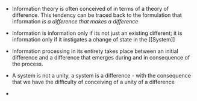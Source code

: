- Information theory is often conceived of in terms of a theory of difference. This tendency can be traced back to the formulation that information *is a difference that makes a difference*
- Information is information only if its not just an existing different; it is information only if it instigates a change of state in the [[System]]
- Information processing in its entirety takes place between an initial difference and a difference that emerges during and in consequence of the process. 

- A system is not a unity, a system is a difference - with the consequence that we have the difficulty of conceiving of a unity of a difference 
- 